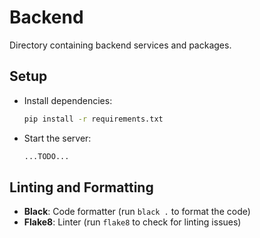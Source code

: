 # Backend

Directory containing backend services and packages.

## Setup

- Install dependencies:

  ```bash
  pip install -r requirements.txt
  ```

- Start the server:

  ```bash
  ...TODO...
  ```

## Linting and Formatting

- **Black**: Code formatter (run `black .` to format the code)
- **Flake8**: Linter (run `flake8` to check for linting issues)
